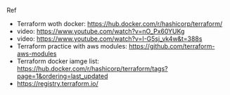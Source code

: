 Ref 
  - Terraform woth docker: https://hub.docker.com/r/hashicorp/terraform/
  - video: https://www.youtube.com/watch?v=nO_Px60YUKg
  - video: https://www.youtube.com/watch?v=I-G5sj_vk4w&t=388s
  - Terraform practice with aws modules: https://github.com/terraform-aws-modules
  - Terraform docker iamge list: https://hub.docker.com/r/hashicorp/terraform/tags?page=1&ordering=last_updated
  - https://registry.terraform.io/
